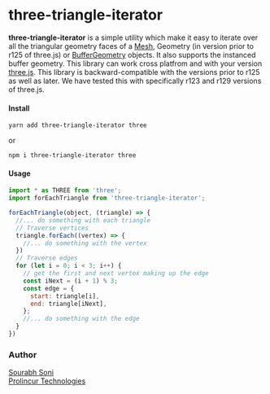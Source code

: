 
# three-triangle-iterator

**three-triangle-iterator** is a simple utility which make it easy to iterate over all the triangular geometry faces of a [Mesh](https://threejs.org/docs/#api/en/objects/Mesh), Geometry (in version prior to r125 of three.js) or [BufferGeometry](https://threejs.org/docs/#api/en/core/BufferGeometry) objects. It also supports the instanced buffer geometry. This library can work cross platfrom and with your version [three.js](https://threejs.org). This library is backward-compatible with the versions prior to r125 as well as later. We have tested this with specifically r123 and r129 versions of three.js. 

#### Install
```
yarn add three-triangle-iterator three
```
or
```
npm i three-triangle-iterator three
```

#### Usage

```javascript
import * as THREE from 'three';
import forEachTriangle from 'three-triangle-iterator';

forEachTriangle(object, (triangle) => {
  //... do something with each triangle
  // Traverse vertices
  triangle.forEach((vertex) => {
    //... do something with the vertex
  })
  // Traverse edges
  for (let i = 0; i < 3; i++) {
    // get the first and next vertex making up the edge
    const iNext = (i + 1) % 3;
    const edge = {
      start: triangle[i],
      end: triangle[iNext],
    };
    //... do something with the edge
  }
})

```

### Author

[Sourabh Soni](https://prolincur.com)\
[Prolincur Technologies](https://prolincur.com)

